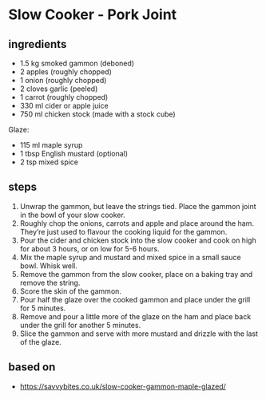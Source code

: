 # Slow Cooker - Pork Joint

## ingredients

- 1.5 kg smoked gammon (deboned)
- 2 apples (roughly chopped)
- 1 onion (roughly chopped)
- 2 cloves garlic (peeled)
- 1 carrot (roughly chopped)
- 330 ml cider or apple juice
- 750 ml chicken stock (made with a stock cube)

Glaze:

- 115 ml maple syrup
- 1 tbsp English mustard (optional)
- 2 tsp mixed spice

## steps

1. Unwrap the gammon, but leave the strings tied. Place the gammon joint in the bowl of your slow cooker. 
2. Roughly chop the onions, carrots and apple and place around the ham. They’re just used to flavour the cooking liquid for the gammon.
3. Pour the cider and chicken stock into the slow cooker and cook on high for about 3 hours, or on low for 5-6 hours.
4. Mix the maple syrup and mustard and mixed spice in a small sauce bowl. Whisk well.
5. Remove the gammon from the slow cooker, place on a baking tray and remove the string.
6. Score the skin of the gammon.
7. Pour half the glaze over the cooked gammon and place under the grill for 5 minutes.
8. Remove and pour a little more of the glaze on the ham and place back under the grill for another 5 minutes.
9. Slice the gammon and serve with more mustard and drizzle with the last of the glaze.

## based on

- https://savvybites.co.uk/slow-cooker-gammon-maple-glazed/
